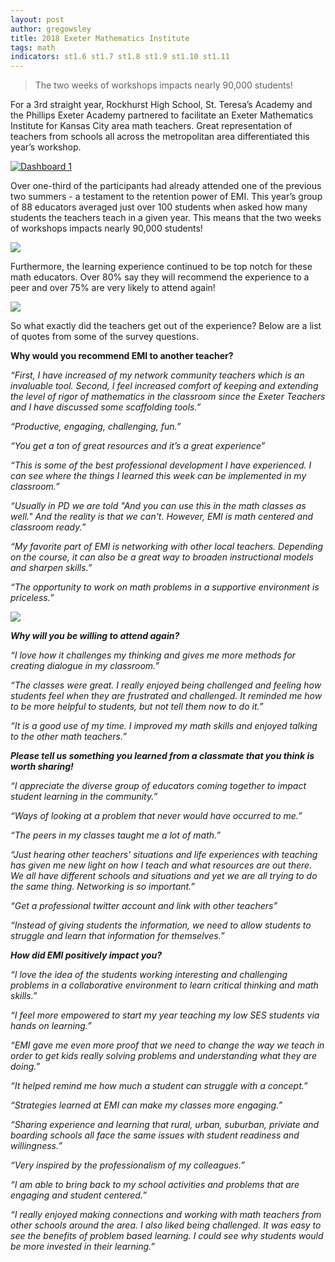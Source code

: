 ```yaml
---
layout: post
author: gregowsley
title: 2018 Exeter Mathematics Institute 
tags: math
indicators: st1.6 st1.7 st1.8 st1.9 st1.10 st1.11
---
```

<blockquote> The two weeks of workshops impacts nearly 90,000 students! </blockquote>

For a 3rd straight year, Rockhurst High School, St. Teresa’s Academy and the Phillips Exeter Academy partnered to facilitate an Exeter Mathematics Institute for Kansas City area math teachers. Great representation of teachers from schools all across the metropolitan area differentiated this year’s workshop.


<div class='tableauPlaceholder' id='viz1538453106334' style='position: relative'><noscript><a href='#'><img alt='Dashboard 1 ' src='https:&#47;&#47;public.tableau.com&#47;static&#47;images&#47;Ex&#47;ExeterMathematicsInstitute-Summer2018KansasCity&#47;Dashboard1&#47;1_rss.png' style='border: none' /></a></noscript><object class='tableauViz' style='display:none;'><param name='host_url' value='https%3A%2F%2Fpublic.tableau.com%2F' /> <param name='embed_code_version' value='3' /> <param name='site_root' value='' /><param name='name' value='ExeterMathematicsInstitute-Summer2018KansasCity&#47;Dashboard1' /><param name='tabs' value='no' /><param name='toolbar' value='yes' /><param name='static_image' value='https:&#47;&#47;public.tableau.com&#47;static&#47;images&#47;Ex&#47;ExeterMathematicsInstitute-Summer2018KansasCity&#47;Dashboard1&#47;1.png' /> <param name='animate_transition' value='yes' /><param name='display_static_image' value='yes' /><param name='display_spinner' value='yes' /><param name='display_overlay' value='yes' /><param name='display_count' value='yes' /></object></div> <script type='text/javascript'> var divElement = document.getElementById('viz1538453106334');               var vizElement = divElement.getElementsByTagName('object')[0]; vizElement.style.width='100%';vizElement.style.height=(divElement.offsetWidth*0.75)+'px'; var scriptElement = document.createElement('script'); scriptElement.src = 'https://public.tableau.com/javascripts/api/viz_v1.js'; vizElement.parentNode.insertBefore(scriptElement, vizElement);               </script>

Over one-third of the participants had already attended one of the previous two summers - a testament to the retention power of EMI. This year’s group of 88 educators averaged just over 100 students when asked how many students the teachers teach in a given year. This means that the two weeks of workshops impacts nearly 90,000 students! 

<div class="flex-wrapper">
  <div class="x1"><img src="{{ site.baseurl }}/img/EMI2018(3).JPG"></div>
</div>

Furthermore, the learning experience continued to be top notch for these math educators. Over 80% say they will recommend the experience to a peer and over 75% are very likely to attend again!

<div class="flex-wrapper">
  <div class="x1"><img src="{{ site.baseurl }}/img/EMI2018(2).JPG"></div>
</div>

So what exactly did the teachers get out of the experience? Below are a list of quotes from some of the survey questions.

<b>Why would you recommend EMI to another teacher?</b>

<i>“First, I have increased of my network community teachers which is an invaluable tool. Second, I feel increased comfort of keeping and extending the level of rigor of mathematics in the classroom since the Exeter Teachers and I have discussed some scaffolding tools.”

<i>“Productive, engaging, challenging, fun.”

<i>“You get a ton of great resources and it’s a great experience”

<i>“This is some of the best professional development I have experienced. I can see where the things I learned this week can be implemented in my classroom.”

<i>“Usually in PD we are told "And you can use this in the math classes as well." And the reality is that we can't. However, EMI is math centered and classroom ready.”

<i>“My favorite part of EMI is networking with other local teachers. Depending on the course, it can also be a great way to broaden instructional models and sharpen skills.”

<i>“The opportunity to work on math problems in a supportive environment is priceless.”

<div class="flex-wrapper">
  <div class="x1"><img src="{{ site.baseurl }}/img/EMI2018(1).JPG"></div>
</div>

<b>Why will you be willing to attend again?</b>

<i>“I love how it challenges my thinking and gives me more methods for creating dialogue in my classroom.”

<i>“The classes were great. I really enjoyed being challenged and feeling how students feel when they are frustrated and challenged. It reminded me how to be more helpful to students, but not tell them now to do it.”

<i>“It is a good use of my time. I improved my math skills and enjoyed talking to the other math teachers.”

<b>Please tell us something you learned from a classmate that you think is worth sharing!</b>

<i>“I appreciate the diverse group of educators coming together to impact student learning in the community.”

<i>“Ways of looking at a problem that never would have occurred to me.”

<i>“The peers in my classes taught me a lot of math.”

<i>“Just hearing other teachers' situations and life experiences with teaching has given me new light on how I teach and what resources are out there. We all have different schools and situations and yet we are all trying to do the same thing. Networking is so important.”

<i>“Get a professional twitter account and link with other teachers”

<i>“Instead of giving students the information, we need to allow students to struggle and learn that information for themselves.”
  
<b>How did EMI positively impact you?</b>

<i>“I love the idea of the students working interesting and challenging problems in a collaborative environment to learn critical thinking and math skills.”

<i>“I feel more empowered to start my year teaching my low SES students via hands on learning.”

<i>“EMI gave me even more proof that we need to change the way we teach in order to get kids really solving problems and understanding what they are doing.”

<i>“It helped remind me how much a student can struggle with a concept.”

<i>“Strategies learned at EMI can make my classes more engaging.”

<i>“Sharing experience and learning that rural, urban, suburban, priviate and boarding schools all face the same issues with student readiness and willingness.”

<i>“Very inspired by the professionalism of my colleagues.”

<i>“I am able to bring back to my school activities and problems that are engaging and student centered.”

<i>“I really enjoyed making connections and working with math teachers from other schools around the area. I also liked being challenged. It was easy to see the benefits of problem based learning. I could see why students would be more invested in their learning.”
